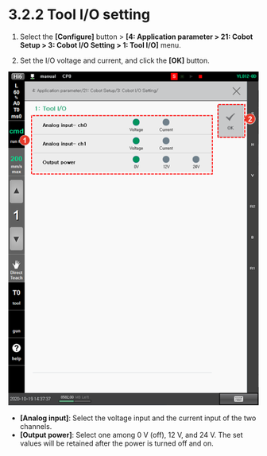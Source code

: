 # 3.2.2 Tool I/O setting

1.  Select the **\[Configure]** button > **\[4: Application parameter > 21: Cobot Setup > 3: Cobot I/O Setting > 1: Tool I/O]** menu.


2. Set the I/O voltage and current, and click the **\[OK]** button.

![](<../../_assets/image (15).png>)

* **\[Analog input]**: Select the voltage input and the current input of the two channels.
* **\[Output power]**: Select one among 0 V (off), 12 V, and 24 V. The set values will be retained after the power is turned off and on.
